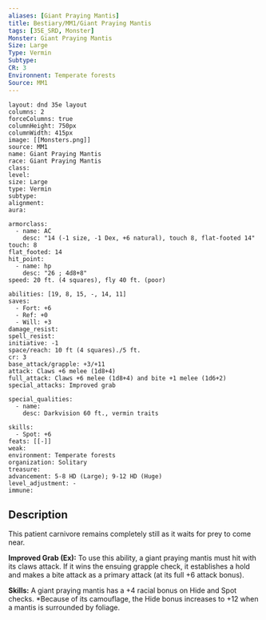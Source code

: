 ```yaml
---
aliases: [Giant Praying Mantis]
title: Bestiary/MM1/Giant Praying Mantis
tags: [35E_SRD, Monster]
Monster: Giant Praying Mantis
Size: Large
Type: Vermin
Subtype: 
CR: 3
Environnent: Temperate forests
Source: MM1
---
```


```statblock
layout: dnd 35e layout
columns: 2
forceColumns: true
columnHeight: 750px
columnWidth: 415px
image: [[Monsters.png]]
source: MM1
name: Giant Praying Mantis
race: Giant Praying Mantis
class: 
level: 
size: Large
type: Vermin
subtype: 
alignment: 
aura: 

armorclass:
  - name: AC
    desc: "14 (-1 size, -1 Dex, +6 natural), touch 8, flat-footed 14"
touch: 8
flat_footed: 14
hit_point:
  - name: hp
    desc: "26 ; 4d8+8"
speed: 20 ft. (4 squares), fly 40 ft. (poor)

abilities: [19, 8, 15, -, 14, 11]
saves:
  - Fort: +6
  - Ref: +0
  - Will: +3
damage_resist: 
spell_resist: 
initiative: -1
space/reach: 10 ft (4 squares)./5 ft.
cr: 3
base_attack/grapple: +3/+11
attack: Claws +6 melee (1d8+4)
full_attack: Claws +6 melee (1d8+4) and bite +1 melee (1d6+2)
special_attacks: Improved grab

special_qualities:
  - name: 
    desc: Darkvision 60 ft., vermin traits

skills:
  - Spot: +6
feats: [[-]]
weak: 
environment: Temperate forests
organization: Solitary
treasure: 
advancement: 5-8 HD (Large); 9-12 HD (Huge)
level_adjustment: -
immune: 
```

## Description

<p>This patient carnivore remains completely still as it waits for prey to come near.</p>
<p>
            <b>Improved Grab (Ex):</b> To use this ability, a giant praying mantis must hit with its claws attack. If it wins the ensuing grapple check, it establishes a hold and makes a bite attack as a primary attack (at its full +6 attack bonus).</p>
<p>
            <b>Skills:</b> A giant praying mantis has a +4 racial bonus on Hide and Spot checks. *Because of its camouflage, the Hide bonus increases to +12 when a mantis is surrounded by foliage.</p>